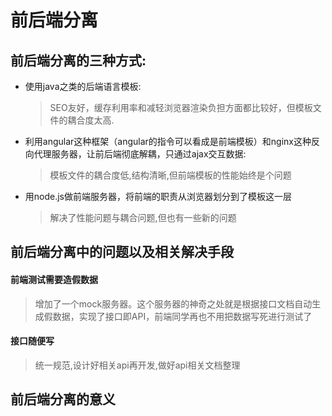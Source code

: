 # 前后端分离

## 前后端分离的三种方式:
- 使用java之类的后端语言模板:
  > SEO友好，缓存利用率和减轻浏览器渲染负担方面都比较好，但模板文件的耦合度太高.

- 利用angular这种框架（angular的指令可以看成是前端模板）和nginx这种反向代理服务器，让前后端彻底解耦，只通过ajax交互数据:
  > 模板文件的耦合度低,结构清晰,但前端模板的性能始终是个问题

- 用node.js做前端服务器，将前端的职责从浏览器划分到了模板这一层
  > 解决了性能问题与耦合问题,但也有一些新的问题

## 前后端分离中的问题以及相关解决手段
#### 前端测试需要造假数据
> 增加了一个mock服务器。这个服务器的神奇之处就是根据接口文档自动生成假数据，实现了接口即API，前端同学再也不用把数据写死进行测试了
#### 接口随便写
> 统一规范,设计好相关api再开发,做好api相关文档整理

## 前后端分离的意义
> 
